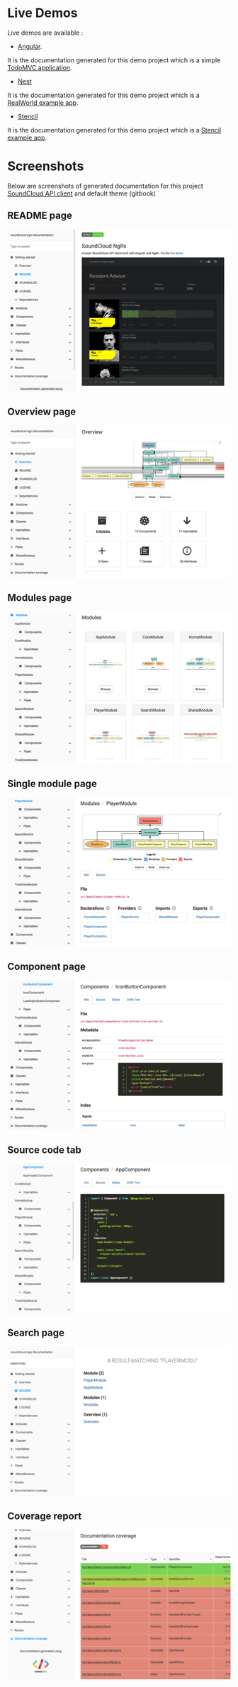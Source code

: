 # Live Demos

Live demos are available :

-   [Angular](https://compodoc.github.io/compodoc-demo-todomvc-angular/).

It is the documentation generated for this demo project which is a simple [TodoMVC application](https://github.com/compodoc/compodoc-demo-todomvc-angular).

-   [Nest](https://compodoc.github.io/compodoc-demo-nestjs/)

It is the documentation generated for this demo project which is a [RealWorld example app](https://github.com/compodoc/compodoc-demo-nestjs).

-   [Stencil](https://compodoc.github.io/compodoc-demo-stencil/)

It is the documentation generated for this demo project which is a [Stencil example app](https://github.com/compodoc/compodoc-demo-stencil).

# Screenshots

Below are screenshots of generated documentation for this project [SoundCloud API client](https://github.com/r-park/soundcloud-ngrx) and default theme (gitbook)

## README page

![screenshot-1](https://raw.githubusercontent.com/compodoc/website/develop/src/assets/img/screenshots/1.png)

## Overview page

![screenshot-2](https://raw.githubusercontent.com/compodoc/website/develop/src/assets/img/screenshots/2.png)

## Modules page

![screenshot-3](https://raw.githubusercontent.com/compodoc/website/develop/src/assets/img/screenshots/3.png)

## Single module page

![screenshot-4](https://raw.githubusercontent.com/compodoc/website/develop/src/assets/img/screenshots/4.png)

## Component page

![screenshot-5](https://raw.githubusercontent.com/compodoc/website/develop/src/assets/img/screenshots/5.png)

## Source code tab

![screenshot-7](https://raw.githubusercontent.com/compodoc/website/develop/src/assets/img/screenshots/7.png)

## Search page

![screenshot-6](https://raw.githubusercontent.com/compodoc/website/develop/src/assets/img/screenshots/6.png)

## Coverage report

![screenshot-8](https://raw.githubusercontent.com/compodoc/website/develop/src/assets/img/screenshots/8.png)
